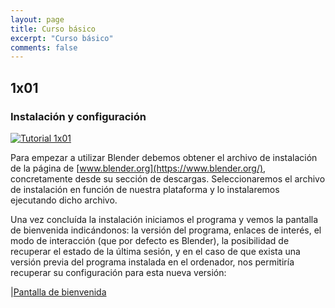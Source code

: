 ```yaml
---
layout: page
title: Curso básico
excerpt: "Curso básico"
comments: false
---
```


## 1x01

### Instalación y configuración

<a href="https://youtu.be/SUIfj3oVx4g" target="_blank"><img src="/AconB/projects/cursobasico/1x01-01.png" alt="Tutorial 1x01" /></a>

Para empezar a utilizar Blender debemos obtener el archivo de instalación de la página de [www.blender.org](https://www.blender.org/), concretamente desde su sección de descargas. Seleccionaremos el archivo de instalación en función de nuestra plataforma y lo instalaremos ejecutando dicho archivo.

Una vez concluída la instalación iniciamos el programa y vemos la pantalla de bienvenida indicándonos: la versión del programa, enlaces de interés, el modo de interacción (que por defecto es Blender), la posibilidad de recuperar el estado de la última sesión, y en el caso de que exista una versión previa del programa instalada en el ordenador, nos permitiría recuperar su configuración para esta nueva versión:

|[Pantalla de bienvenida](/AconB/projects/cursobasico/1x01-02.png)
